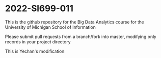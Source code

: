 # 2022-SI699-011

This is the github repository for the Big Data Analytics course for the University of Michigan School of Information

Please submit pull requests from a branch/fork into master, modifying only records in your project directory


This is Yechan's modification